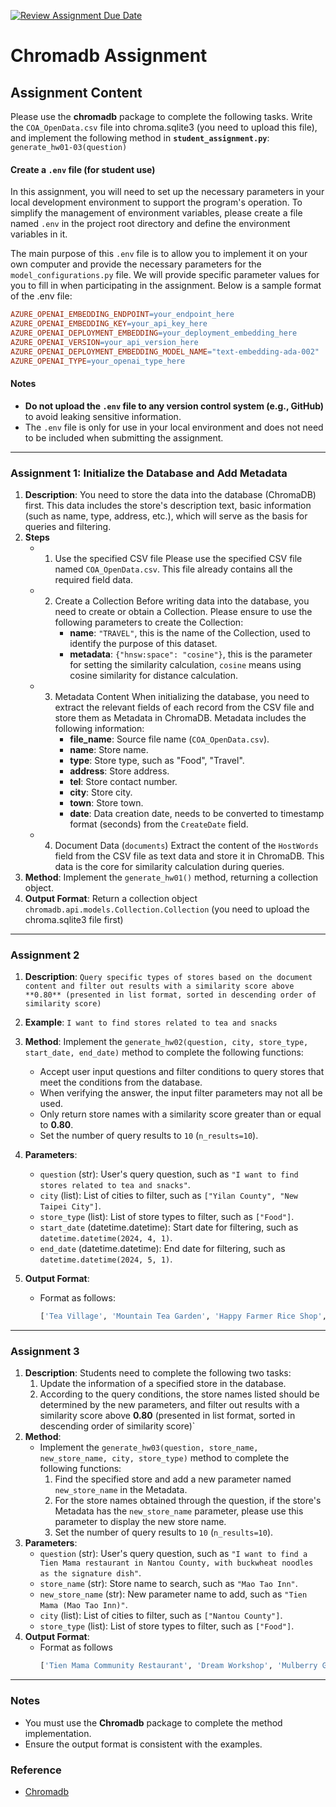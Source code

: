 [![Review Assignment Due Date](https://classroom.github.com/assets/deadline-readme-button-22041afd0340ce965d47ae6ef1cefeee28c7c493a6346c4f15d667ab976d596c.svg)](https://classroom.github.com/a/SQDH8b2K)
# Chromadb Assignment

## Assignment Content

Please use the **chromadb** package to complete the following tasks. Write the `COA_OpenData.csv` file into chroma.sqlite3 (you need to upload this file), and implement the following method in **`student_assignment.py`**: `generate_hw01-03(question)`
#### Create a `.env` file (for student use)

In this assignment, you will need to set up the necessary parameters in your local development environment to support the program's operation. To simplify the management of environment variables, please create a file named `.env` in the project root directory and define the environment variables in it.

The main purpose of this `.env` file is to allow you to implement it on your own computer and provide the necessary parameters for the `model_configurations.py` file. We will provide specific parameter values for you to fill in when participating in the assignment. Below is a sample format of the .env file:

```makefile
AZURE_OPENAI_EMBEDDING_ENDPOINT=your_endpoint_here
AZURE_OPENAI_EMBEDDING_KEY=your_api_key_here
AZURE_OPENAI_DEPLOYMENT_EMBEDDING=your_deployment_embedding_here
AZURE_OPENAI_VERSION=your_api_version_here
AZURE_OPENAI_DEPLOYMENT_EMBEDDING_MODEL_NAME="text-embedding-ada-002"
AZURE_OPENAI_TYPE=your_openai_type_here
```
#### Notes

- **Do not upload the `.env` file to any version control system (e.g., GitHub)** to avoid leaking sensitive information.
- The `.env` file is only for use in your local environment and does not need to be included when submitting the assignment.


---

### Assignment 1: Initialize the Database and Add Metadata

1. **Description**: You need to store the data into the database (ChromaDB) first. This data includes the store's description text, basic information (such as name, type, address, etc.), which will serve as the basis for queries and filtering.
2. **Steps**
   - 1. Use the specified CSV file
      Please use the specified CSV file named `COA_OpenData.csv`. This file already contains all the required field data.
   - 2. Create a Collection
         Before writing data into the database, you need to create or obtain a Collection. Please ensure to use the following parameters to create the Collection:
          - **name**: `"TRAVEL"`, this is the name of the Collection, used to identify the purpose of this dataset.
          - **metadata**: `{"hnsw:space": "cosine"}`, this is the parameter for setting the similarity calculation, `cosine` means using cosine similarity for distance calculation.
   - 3. Metadata Content
      When initializing the database, you need to extract the relevant fields of each record from the CSV file and store them as Metadata in ChromaDB. Metadata includes the following information:
         - **file_name**: Source file name (`COA_OpenData.csv`).
         - **name**: Store name.
         - **type**: Store type, such as "Food", "Travel".
         - **address**: Store address.
         - **tel**: Store contact number.
         - **city**: Store city.
         - **town**: Store town.
         - **date**: Data creation date, needs to be converted to timestamp format (seconds) from the `CreateDate` field.
   - 4. Document Data (`documents`)
     Extract the content of the `HostWords` field from the CSV file as text data and store it in ChromaDB. This data is the core for similarity calculation during queries.
3. **Method**: Implement the `generate_hw01()` method, returning a collection object.
4. **Output Format**: Return a collection object `chromadb.api.models.Collection.Collection` (you need to upload the chroma.sqlite3 file first)
---

### Assignment 2

1. **Description**: `Query specific types of stores based on the document content and filter out results with a similarity score above **0.80** (presented in list format, sorted in descending order of similarity score)`
2. **Example**: `I want to find stores related to tea and snacks`
3. **Method**: Implement the `generate_hw02(question, city, store_type, start_date, end_date)` method to complete the following functions:
   - Accept user input questions and filter conditions to query stores that meet the conditions from the database.
   - When verifying the answer, the input filter parameters may not all be used.
   - Only return store names with a similarity score greater than or equal to **0.80**.
   - Set the number of query results to `10` (`n_results=10`).
4. **Parameters**:
   - `question` (str): User's query question, such as `"I want to find stores related to tea and snacks"`.
   - `city` (list): List of cities to filter, such as `["Yilan County", "New Taipei City"]`.
   - `store_type` (list): List of store types to filter, such as `["Food"]`.
   - `start_date` (datetime.datetime): Start date for filtering, such as `datetime.datetime(2024, 4, 1)`.
   - `end_date` (datetime.datetime): End date for filtering, such as `datetime.datetime(2024, 5, 1)`.
   
5. **Output Format**:
   - Format as follows:
     ```python
     ['Tea Village', 'Mountain Tea Garden', 'Happy Farmer Rice Shop', 'Sea View Cafe', 'Countryside Flavor Restaurant', 'Jade Dew Tea Station', 'Yijia Village Health Restaurant', 'North Sea Station Stone Meat Dumplings']
     ```

---

### Assignment 3

1. **Description**: Students need to complete the following two tasks:
   1. Update the information of a specified store in the database.
   2. According to the query conditions, the store names listed should be determined by the new parameters, and filter out results with a similarity score above **0.80** (presented in list format, sorted in descending order of similarity score)`
2. **Method**:
   - Implement the `generate_hw03(question, store_name, new_store_name, city, store_type)` method to complete the following functions:  
     1. Find the specified store and add a new parameter named `new_store_name` in the Metadata.  
     2. For the store names obtained through the question, if the store's Metadata has the `new_store_name` parameter, please use this parameter to display the new store name.  
     3. Set the number of query results to `10` (`n_results=10`).
3. **Parameters**:
   - `question` (str): User's query question, such as `"I want to find a Tien Mama restaurant in Nantou County, with buckwheat noodles as the signature dish"`.
   - `store_name` (str): Store name to search, such as `"Mao Tao Inn"`.
   - `new_store_name` (str): New parameter name to add, such as `"Tien Mama (Mao Tao Inn)"`.
   - `city` (list): List of cities to filter, such as `["Nantou County"]`.
   - `store_type` (list): List of store types to filter, such as `["Food"]`.
4. **Output Format**:
   - Format as follows
     ```python
     ['Tien Mama Community Restaurant', 'Dream Workshop', 'Mulberry Garden Workshop', 'Tien Mama (Mao Tao Inn)', 'Ren Shang Flavor Restaurant', 'Tien Mama Food Hall']
     ```

---

### Notes
- You must use the **Chromadb** package to complete the method implementation.
- Ensure the output format is consistent with the examples.

### Reference
- [Chromadb](https://docs.trychroma.com/guides)

